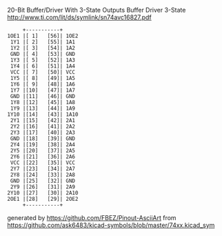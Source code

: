 20-Bit Buffer/Driver With 3-State Outputs
Buffer Driver 3-State
http://www.ti.com/lit/ds/symlink/sn74avc16827.pdf


	     +-----------+
	1OE1 |[ 1]   [56]| 1OE2
	 1Y1 |[ 2]   [55]| 1A1
	 1Y2 |[ 3]   [54]| 1A2
	 GND |[ 4]   [53]| GND
	 1Y3 |[ 5]   [52]| 1A3
	 1Y4 |[ 6]   [51]| 1A4
	 VCC |[ 7]   [50]| VCC
	 1Y5 |[ 8]   [49]| 1A5
	 1Y6 |[ 9]   [48]| 1A6
	 1Y7 |[10]   [47]| 1A7
	 GND |[11]   [46]| GND
	 1Y8 |[12]   [45]| 1A8
	 1Y9 |[13]   [44]| 1A9
	1Y10 |[14]   [43]| 1A10
	 2Y1 |[15]   [42]| 2A1
	 2Y2 |[16]   [41]| 2A2
	 2Y3 |[17]   [40]| 2A3
	 GND |[18]   [39]| GND
	 2Y4 |[19]   [38]| 2A4
	 2Y5 |[20]   [37]| 2A5
	 2Y6 |[21]   [36]| 2A6
	 VCC |[22]   [35]| VCC
	 2Y7 |[23]   [34]| 2A7
	 2Y8 |[24]   [33]| 2A8
	 GND |[25]   [32]| GND
	 2Y9 |[26]   [31]| 2A9
	2Y10 |[27]   [30]| 2A10
	2OE1 |[28]   [29]| 2OE2
	     +-----------+


generated by https://github.com/FBEZ/Pinout-AsciiArt from https://github.com/ask6483/kicad-symbols/blob/master/74xx.kicad_sym